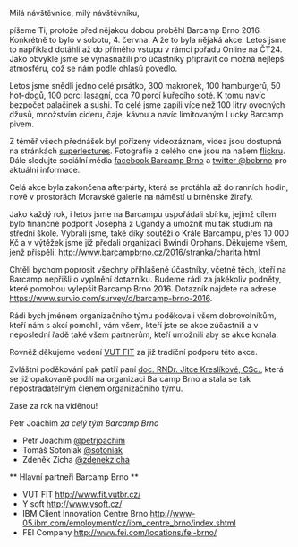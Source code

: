 Milá návštěvnice, milý návštěvníku,

píšeme Ti, protože před nějakou dobou proběhl Barcamp Brno 2016. Konkrétně to bylo v sobotu, 4. června. A že to byla nějaká akce. Letos jsme to například dotáhli až do přímého vstupu v rámci pořadu Online na ČT24. Jako obvykle jsme se vynasnažili pro účastníky připravit co možná nejlepší atmosféru, což se nám podle ohlasů povedlo.

Letos jsme snědli jedno celé prsátko, 300 makronek, 100 hamburgerů, 50 hot-dogů, 100 porci lasagní, cca 70 porcí kuřecího soté. K tomu navíc bezpočet palačinek a sushi. To celé jsme zapili více než 100 litry ovocných džusů, množstvím cideru, čaje, kávou a navíc limitovaným Lucky Barcamp pivem.

Z téměř všech přednášek byl pořízený videozáznam, videa jsou dostupná na stránkách [superlectures](http://www.superlectures.com/barcampbrno2016/). Fotografie z celého dne jsou na našem [flickru](https://www.flickr.com/photos/97646969@N07/sets/72157669419251582). Dále sledujte sociální média [facebook Barcamp Brno](https://cs-cz.facebook.com/barcamp.brno) a [twitter @bcbrno](https://twitter.com/bcbrno) pro aktuální informace.

Celá akce byla zakončena afterpárty, která se protáhla až do ranních hodin, nově v prostorách Moravské galerie na náměstí u brněnské žirafy.

Jako každý rok, i letos jsme na Barcampu uspořádali sbírku, jejímž cílem bylo finančně podpořit Josepha z Ugandy a umožnit mu tak studium na střední škole. Vybrali jsme, také díky soutěži o Krále Barcampu, přes 10 000 Kč a v výtěžek jsme již předali organizaci Bwindi Orphans. Děkujeme všem, jenž přispěli. <http://www.barcampbrno.cz/2016/stranka/charita.html>

Chtěli bychom poprosit všechny přihlášené účastníky, včetně těch, kteří na Barcamp nepřišli o vyplnění dotazníku. Budeme rádi za jakékoliv podněty, které pomohou vylepšit Barcamp Brno 2016. Dotazník najdete na adrese <https://www.survio.com/survey/d/barcamp-brno-2016>.

Rádi bych jménem organizačního týmu poděkovali všem dobrovolníkům, kteří nám s akcí pomohli, vám všem, kteří jste se akce zúčastnili a v neposlední řadě také všem partnerům, kteří umožnili aby se akce konala.

Rovněž děkujeme vedení [VUT FIT](http://www.fit.vutbr.cz/) za již tradiční podporu této akce. 

Zvláštní poděkování pak patří paní [doc. RNDr. Jitce Kreslíkové, CSc.](http://www.fit.vutbr.cz/~kreslika/), která se již opakovaně podílí na organizaci Barcamp Brno a stala se tak nepostradatelným členem organizačního týmu.

Zase za rok na viděnou!

Petr Joachim _za celý tým Barcamp Brno_

 - Petr Joachim [@petrjoachim](https://twitter.com/petrjoachim)
 - Tomáš Sotoniak [@sotoniak](https://twitter.com/sotoniak)
 - Zdeněk Zicha [@zdenekzicha](https://twitter.com/zdenekzicha)

** Hlavní partneři Barcamp Brno **
 
 - VUT FIT <http://www.fit.vutbr.cz/>
 - Y soft <http://www.ysoft.cz/>
 - IBM Client Innovation Centre Brno <http://www-05.ibm.com/employment/cz/ibm_centre_brno/index.shtml>
 - FEI Company <http://www.fei.com/locations/fei-brno/>
